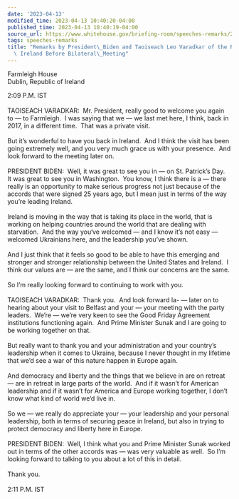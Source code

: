 ```yaml
---
date: '2023-04-13'
modified_time: 2023-04-13 10:40:20-04:00
published_time: 2023-04-13 10:40:19-04:00
source_url: https://www.whitehouse.gov/briefing-room/speeches-remarks/2023/04/13/remarks-by-president-biden-and-taoiseach-leo-varadkar-of-the-republic-of-ireland-before-bilateral-meeting/
tags: speeches-remarks
title: "Remarks by President\_Biden and Taoiseach Leo Varadkar of the Republic of\
  \ Ireland Before Bilateral\_Meeting"
---
```

 
Farmleigh House  
Dublin, Republic of Ireland

2:09 P.M. IST  
   
TAOISEACH VARADKAR:  Mr. President, really good to welcome you again to
— to Farmleigh.  I was saying that we — we last met here, I think, back
in 2017, in a different time.  That was a private visit.  
   
But it’s wonderful to have you back in Ireland.  And I think the visit
has been going extremely well, and you very much grace us with your
presence.  And look forward to the meeting later on.  
   
PRESIDENT BIDEN:  Well, it was great to see you in — on St. Patrick’s
Day.  It was great to see you in Washington.  You know, I think there is
a — there really is an opportunity to make serious progress not just
because of the accords that were signed 25 years ago, but I mean just in
terms of the way you’re leading Ireland.   
   
Ireland is moving in the way that is taking its place in the world, that
is working on helping countries around the world that are dealing with
starvation.  And the way you‘ve welcomed — and I know it’s not easy —
welcomed Ukrainians here, and the leadership you’ve shown.  
   
And I just think that it feels so good to be able to have this emerging
and stronger and stronger relationship between the United States and
Ireland.  I think our values are — are the same, and I think our
concerns are the same.   
   
So I’m really looking forward to continuing to work with you.  
   
TAOISEACH VARADKAR:  Thank you.  And look forward la- — later on to
hearing about your visit to Belfast and your — your meeting with the
party leaders.  We’re — we’re very keen to see the Good Friday Agreement
institutions functioning again.  And Prime Minister Sunak and I are
going to be working together on that.  
   
But really want to thank you and your administration and your country’s
leadership when it comes to Ukraine, because I never thought in my
lifetime that we’d see a war of this nature happen in Europe again.   
   
And democracy and liberty and the things that we believe in are on
retreat — are in retreat in large parts of the world.  And if it wasn’t
for American leadership and if it wasn’t for America and Europe working
together, I don’t know what kind of world we’d live in.   
   
So we — we really do appreciate your — your leadership and your personal
leadership, both in terms of securing peace in Ireland, but also in
trying to protect democracy and liberty here in Europe.  
   
PRESIDENT BIDEN:  Well, I think what you and Prime Minister Sunak worked
out in terms of the other accords was — was very valuable as well.  So
I’m looking forward to talking to you about a lot of this in detail.   
   
Thank you.  
   
2:11 P.M. IST  
 

